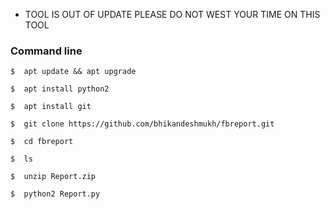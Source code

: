 * TOOL IS OUT OF UPDATE PLEASE DO NOT WEST YOUR TIME ON THIS TOOL

### Command line

```
$  apt update && apt upgrade

$  apt install python2

$  apt install git

$  git clone https://github.com/bhikandeshmukh/fbreport.git

$  cd fbreport

$  ls

$  unzip Report.zip

$  python2 Report.py
